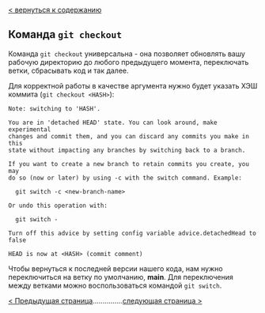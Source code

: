 [< вернуться к содержанию](./readme.md)

## Команда `git checkout`

Команда `git checkout` универсальна - она позволяет обновлять вашу рабочую директорию до любого предыдущего момента, переключать ветки, сбрасывать код и так далее.

Для корректной работы в качестве аргумента нужно будет указать ХЭШ коммита (`git checkout <HASH>`):

```
Note: switching to 'HASH'.

You are in 'detached HEAD' state. You can look around, make experimental
changes and commit them, and you can discard any commits you make in this
state without impacting any branches by switching back to a branch.

If you want to create a new branch to retain commits you create, you may
do so (now or later) by using -c with the switch command. Example:

  git switch -c <new-branch-name>

Or undo this operation with:

  git switch -

Turn off this advice by setting config variable advice.detachedHead to false

HEAD is now at <HASH> (commit comment)
```

Чтобы вернуться к последней версии нашего кода, нам нужно переключиться на ветку по умолчанию, **main**. Для переключения между ветками можно воспользоваться командой `git switch`.

[< Предыдущая страница](./log-command.md)...............[следующая страница >](./tag-command.md)
